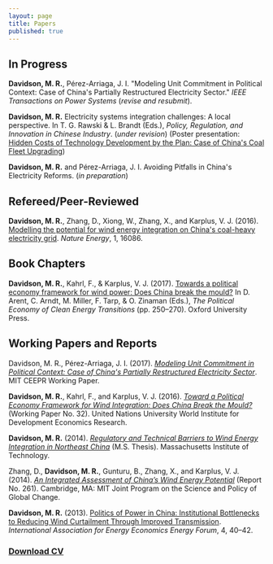 ```yaml
---
layout: page
title: Papers
published: true
---
```


## In Progress ##

**Davidson, M. R.**, Pérez-Arriaga, J. I. "Modeling Unit Commitment in Political Context: Case of China's Partially Restructured Electricity Sector." _IEEE Transactions on Power Systems_ (_revise and resubmit_).

**Davidson, M. R.** Electricity systems integration challenges: A local perspective. In T. G. Rawski & L. Brandt (Eds.), _Policy, Regulation, and Innovation in Chinese Industry_. (_under revision_) (Poster presentation: [Hidden Costs of Technology Development by the Plan: Case of China's Coal Fleet Upgrading](/2017-03-10-hidden-costs-technology-china-coal/))

**Davidson, M. R.** and Pérez-Arriaga, J. I. Avoiding Pitfalls in China's Electricity Reforms. (_in preparation_)


## Refereed/Peer-Reviewed ##


**Davidson, M. R.**, Zhang, D., Xiong, W., Zhang, X., and Karplus, V. J. (2016). [Modelling the potential for wind energy integration on China's coal-heavy electricity grid](/2016-06-20-modelling-wind-energy-potential-China/). _Nature Energy_, 1, 16086.


## Book Chapters ##


**Davidson, M. R.**, Kahrl, F., & Karplus, V. J. (2017). [Towards a political economy framework for wind power: Does China break the mould?](/2017-04-12-oup-political-economy-framework-wind-china/) In D. Arent, C. Arndt, M. Miller, F. Tarp, & O. Zinaman (Eds.), _The Political Economy of Clean Energy Transitions_ (pp. 250–270). Oxford University Press.


## Working Papers and Reports ##

Davidson, M. R., Pérez-Arriaga, J. I. (2017). [_Modeling Unit Commitment in Political Context: Case of China's Partially Restructured Electricity Sector_](/2017-04-21-unit-commitment-china-political-context/). MIT CEEPR Working Paper.

**Davidson, M. R.**, Kahrl, F., and Karplus, V. J. (2016). [_Toward a Political Economy Framework for Wind Integration: Does China Break the Mould?_](/2016-04-01-political-economy-framework-wind-china/) (Working Paper No. 32). United Nations University World Institute for Development Economics Research.

**Davidson, M. R.** (2014). [_Regulatory and Technical Barriers to Wind Energy Integration in Northeast China_](/2014-05-09-ms-thesis/) (M.S. Thesis). Massachusetts Institute of Technology.

Zhang, D., **Davidson, M. R.**, Gunturu, B., Zhang, X., and Karplus, V. J. (2014). [_An Integrated Assessment of China’s Wind Energy Potential_](/2014-04-01-integrated-assessment-china-wind-energy/) (Report No. 261). Cambridge, MA: MIT Joint Program on the Science and Policy of Global Change.

**Davidson, M. R.** (2013). [Politics of Power in China: Institutional Bottlenecks to Reducing Wind Curtailment Through Improved Transmission](/2013-09-01-politics-power-china-wind-curtailment-transmission/). _International Association for Energy Economics Energy Forum_, 4, 40–42.


### [**Download CV**](/papers/Michael_Davidson_CV.pdf) ###
